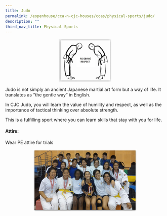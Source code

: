 ```yaml
---
title: Judo
permalink: /eopenhouse/cca-n-cjc-houses/ccas/physical-sports/judo/
description: ""
third_nav_title: Physical Sports
---
```

<img style="width:33%" src="/images/reji%20(bow)%20respect.png">

Judo is not simply an ancient Japanese martial art form but a way of life. It translates as “the gentle way” in English.

  

In CJC Judo, you will learn the value of humility and respect, as well as the importance of tactical thinking over absolute strength.

  

This is a fulfilling sport where you can learn skills that stay with you for life.

#### **Attire:**

Wear PE attire for trials

<style>  
img {  
  display: block;  
  margin-left: auto;  
  margin-right: auto;  
}  
</style>  
<img style="width:65%;" alt="CJC judo" src="/images/cjc%20judo.png">